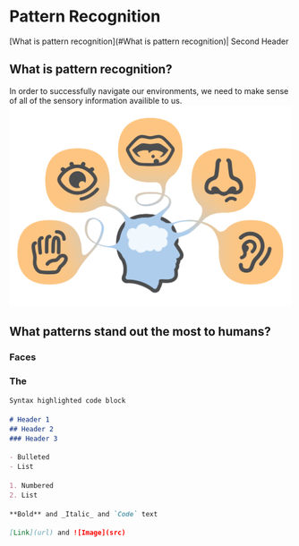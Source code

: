 # Pattern Recognition

[What is pattern recognition](#What is pattern recognition)| Second Header

## What is pattern recognition?

In order to successfully navigate our environments, we need to make sense of all of the sensory information availible to us. 
![Senses](sens.jpg)


## What patterns stand out the most to humans?

### Faces

### The 

```markdown
Syntax highlighted code block

# Header 1
## Header 2
### Header 3

- Bulleted
- List

1. Numbered
2. List

**Bold** and _Italic_ and `Code` text

[Link](url) and ![Image](src)
```
